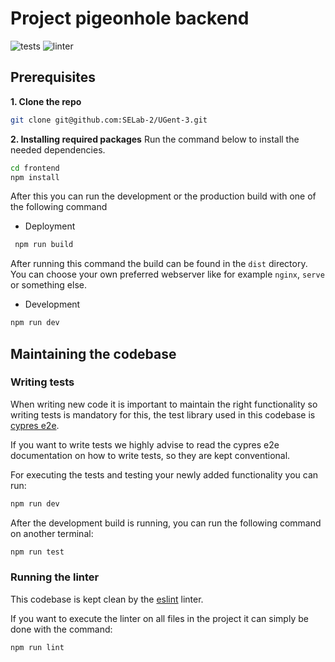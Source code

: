 # Project pigeonhole backend
![tests](https://github.com/SELab-2/UGent-3/actions/workflows/ci-test-frontend.yaml/badge.svg)
![linter](https://github.com/SELab-2/UGent-3/actions/workflows/ci-linter-frontend.yaml/badge.svg)
## Prerequisites
**1. Clone the repo**
   ```sh
   git clone git@github.com:SELab-2/UGent-3.git
   ```

**2. Installing required packages**
Run the command below to install the needed dependencies.
   ```sh
   cd frontend
  npm install
   ```
After this you can run the development or the production build with one of the following command
  - Deployment
  ```sh
   npm run build
   ```
After running this command the build can be found in the `dist` directory.
You can choose your own preferred webserver like for example `nginx`, `serve` or something else.
  
  - Development
   ```sh
   npm run dev
   ```

## Maintaining the codebase
### Writing tests
When writing new code it is important to maintain the right functionality so 
writing tests is mandatory for this, the test library used in this codebase is [cypres e2e](https://www.cypress.io/).

If you want to write tests we highly advise to read the cypres e2e documentation on how
to write tests, so they are kept conventional.

For executing the tests and testing your newly added functionality
you can run:
```sh
npm run dev
``` 
After the development build is running, you can run the following command on another terminal:
```sh
npm run test
``` 
### Running the linter
This codebase is kept clean by the [eslint](https://eslint.org) linter.

If you want to execute the linter on all files in the project it can simply be done
with the command:
```sh
npm run lint
``` 

